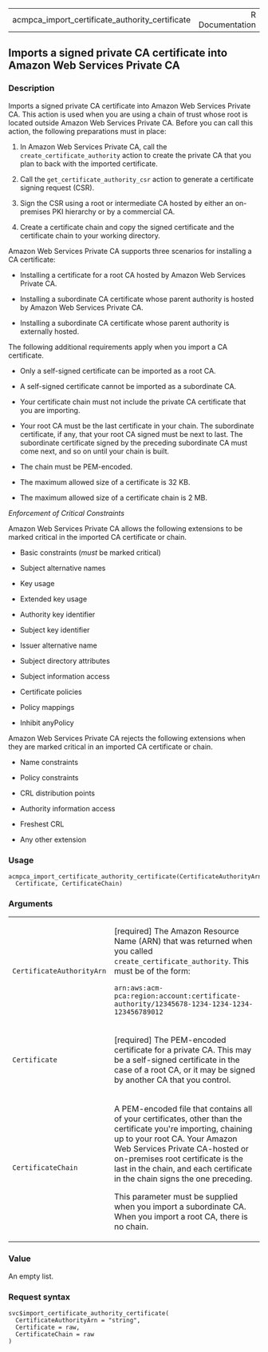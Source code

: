 <table style="width: 100%;">
<tbody>
<tr class="odd">
<td>acmpca_import_certificate_authority_certificate</td>
<td style="text-align: right;">R Documentation</td>
</tr>
</tbody>
</table>

## Imports a signed private CA certificate into Amazon Web Services Private CA

### Description

Imports a signed private CA certificate into Amazon Web Services Private
CA. This action is used when you are using a chain of trust whose root
is located outside Amazon Web Services Private CA. Before you can call
this action, the following preparations must in place:

1.  In Amazon Web Services Private CA, call the
    `create_certificate_authority` action to create the private CA that
    you plan to back with the imported certificate.

2.  Call the `get_certificate_authority_csr` action to generate a
    certificate signing request (CSR).

3.  Sign the CSR using a root or intermediate CA hosted by either an
    on-premises PKI hierarchy or by a commercial CA.

4.  Create a certificate chain and copy the signed certificate and the
    certificate chain to your working directory.

Amazon Web Services Private CA supports three scenarios for installing a
CA certificate:

-   Installing a certificate for a root CA hosted by Amazon Web Services
    Private CA.

-   Installing a subordinate CA certificate whose parent authority is
    hosted by Amazon Web Services Private CA.

-   Installing a subordinate CA certificate whose parent authority is
    externally hosted.

The following additional requirements apply when you import a CA
certificate.

-   Only a self-signed certificate can be imported as a root CA.

-   A self-signed certificate cannot be imported as a subordinate CA.

-   Your certificate chain must not include the private CA certificate
    that you are importing.

-   Your root CA must be the last certificate in your chain. The
    subordinate certificate, if any, that your root CA signed must be
    next to last. The subordinate certificate signed by the preceding
    subordinate CA must come next, and so on until your chain is built.

-   The chain must be PEM-encoded.

-   The maximum allowed size of a certificate is 32 KB.

-   The maximum allowed size of a certificate chain is 2 MB.

*Enforcement of Critical Constraints*

Amazon Web Services Private CA allows the following extensions to be
marked critical in the imported CA certificate or chain.

-   Basic constraints (*must* be marked critical)

-   Subject alternative names

-   Key usage

-   Extended key usage

-   Authority key identifier

-   Subject key identifier

-   Issuer alternative name

-   Subject directory attributes

-   Subject information access

-   Certificate policies

-   Policy mappings

-   Inhibit anyPolicy

Amazon Web Services Private CA rejects the following extensions when
they are marked critical in an imported CA certificate or chain.

-   Name constraints

-   Policy constraints

-   CRL distribution points

-   Authority information access

-   Freshest CRL

-   Any other extension

### Usage

    acmpca_import_certificate_authority_certificate(CertificateAuthorityArn,
      Certificate, CertificateChain)

### Arguments

<table>
<colgroup>
<col style="width: 35%" />
<col style="width: 65%" />
</colgroup>
<tbody>
<tr class="odd">
<td><code
id="acmpca_import_certificate_authority_certificate_:_CertificateAuthorityArn">CertificateAuthorityArn</code></td>
<td><p>[required] The Amazon Resource Name (ARN) that was returned when
you called <code>create_certificate_authority</code>. This must be of
the form:</p>
<p><code>arn:aws:acm-pca:region:account:certificate-authority/12345678-1234-1234-1234-123456789012 </code></p></td>
</tr>
<tr class="even">
<td><code
id="acmpca_import_certificate_authority_certificate_:_Certificate">Certificate</code></td>
<td><p>[required] The PEM-encoded certificate for a private CA. This may
be a self-signed certificate in the case of a root CA, or it may be
signed by another CA that you control.</p></td>
</tr>
<tr class="odd">
<td><code
id="acmpca_import_certificate_authority_certificate_:_CertificateChain">CertificateChain</code></td>
<td><p>A PEM-encoded file that contains all of your certificates, other
than the certificate you're importing, chaining up to your root CA. Your
Amazon Web Services Private CA-hosted or on-premises root certificate is
the last in the chain, and each certificate in the chain signs the one
preceding.</p>
<p>This parameter must be supplied when you import a subordinate CA.
When you import a root CA, there is no chain.</p></td>
</tr>
</tbody>
</table>

### Value

An empty list.

### Request syntax

    svc$import_certificate_authority_certificate(
      CertificateAuthorityArn = "string",
      Certificate = raw,
      CertificateChain = raw
    )
